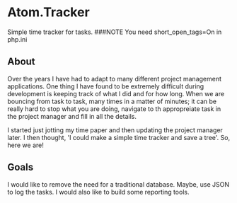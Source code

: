 # Atom.Tracker
Simple time tracker for tasks. 
###NOTE
You need short_open_tags=On in php.ini

## About
Over the years I have had to adapt to many different project management applications.  One thing I have found to be extremely difficult during development is keeping track of what I did and for how long.  When we are bouncing from task to task, many times in a matter of minutes; it can be really hard to stop what you are doing, navigate to th appropreiate task in the project manager and fill in all the details.

I started just jotting my time paper and then updating the project manager later. I then thought, 'I could make a simple time tracker and save a tree'.  So, here we are!

## Goals
I would like to remove the need for a traditional database.  Maybe, use JSON to log the tasks. I would also like to build some reporting tools.
